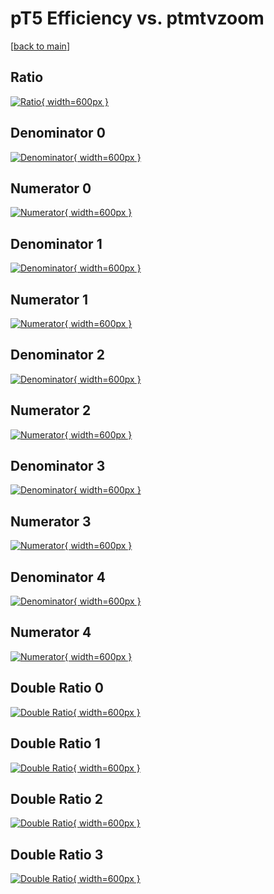 # pT5 Efficiency vs. ptmtvzoom

[[back to main](./)]



## Ratio

[![Ratio](../mtv/var/pT5_loweta_0_-1_eff_ptmtvzoom.png){ width=600px }](../mtv/var/pT5_loweta_0_-1_eff_ptmtvzoom.pdf)

## Denominator 0

[![Denominator](../mtv/den/pT5_loweta_0_-1_eff_ptmtvzoom_den0.png){ width=600px }](../mtv/den/pT5_loweta_0_-1_eff_ptmtvzoom_den0.pdf)

## Numerator 0

[![Numerator](../mtv/num/pT5_loweta_0_-1_eff_ptmtvzoom_num0.png){ width=600px }](../mtv/num/pT5_loweta_0_-1_eff_ptmtvzoom_num0.pdf)

## Denominator 1

[![Denominator](../mtv/den/pT5_loweta_0_-1_eff_ptmtvzoom_den1.png){ width=600px }](../mtv/den/pT5_loweta_0_-1_eff_ptmtvzoom_den1.pdf)

## Numerator 1

[![Numerator](../mtv/num/pT5_loweta_0_-1_eff_ptmtvzoom_num1.png){ width=600px }](../mtv/num/pT5_loweta_0_-1_eff_ptmtvzoom_num1.pdf)

## Denominator 2

[![Denominator](../mtv/den/pT5_loweta_0_-1_eff_ptmtvzoom_den2.png){ width=600px }](../mtv/den/pT5_loweta_0_-1_eff_ptmtvzoom_den2.pdf)

## Numerator 2

[![Numerator](../mtv/num/pT5_loweta_0_-1_eff_ptmtvzoom_num2.png){ width=600px }](../mtv/num/pT5_loweta_0_-1_eff_ptmtvzoom_num2.pdf)

## Denominator 3

[![Denominator](../mtv/den/pT5_loweta_0_-1_eff_ptmtvzoom_den3.png){ width=600px }](../mtv/den/pT5_loweta_0_-1_eff_ptmtvzoom_den3.pdf)

## Numerator 3

[![Numerator](../mtv/num/pT5_loweta_0_-1_eff_ptmtvzoom_num3.png){ width=600px }](../mtv/num/pT5_loweta_0_-1_eff_ptmtvzoom_num3.pdf)

## Denominator 4

[![Denominator](../mtv/den/pT5_loweta_0_-1_eff_ptmtvzoom_den4.png){ width=600px }](../mtv/den/pT5_loweta_0_-1_eff_ptmtvzoom_den4.pdf)

## Numerator 4

[![Numerator](../mtv/num/pT5_loweta_0_-1_eff_ptmtvzoom_num4.png){ width=600px }](../mtv/num/pT5_loweta_0_-1_eff_ptmtvzoom_num4.pdf)

## Double Ratio 0

[![Double Ratio](../mtv/ratio/pT5_loweta_0_-1_eff_ptmtvzoom_ratio0.png){ width=600px }](../mtv/ratio/pT5_loweta_0_-1_eff_ptmtvzoom_ratio0.pdf)

## Double Ratio 1

[![Double Ratio](../mtv/ratio/pT5_loweta_0_-1_eff_ptmtvzoom_ratio1.png){ width=600px }](../mtv/ratio/pT5_loweta_0_-1_eff_ptmtvzoom_ratio1.pdf)

## Double Ratio 2

[![Double Ratio](../mtv/ratio/pT5_loweta_0_-1_eff_ptmtvzoom_ratio2.png){ width=600px }](../mtv/ratio/pT5_loweta_0_-1_eff_ptmtvzoom_ratio2.pdf)

## Double Ratio 3

[![Double Ratio](../mtv/ratio/pT5_loweta_0_-1_eff_ptmtvzoom_ratio3.png){ width=600px }](../mtv/ratio/pT5_loweta_0_-1_eff_ptmtvzoom_ratio3.pdf)

